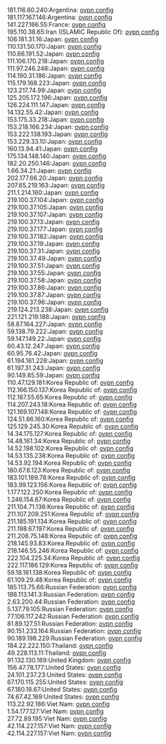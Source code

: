 181.116.60.240:Argentina: [ovpn config](vpn/181_116_60_240.ovpn)  
181.117.167.146:Argentina: [ovpn config](vpn/181_117_167_146.ovpn)  
141.227.166.55:France: [ovpn config](vpn/141_227_166_55.ovpn)  
195.110.38.65:Iran (ISLAMIC Republic Of): [ovpn config](vpn/195_110_38_65.ovpn)  
106.181.31.16:Japan: [ovpn config](vpn/106_181_31_16.ovpn)  
110.131.50.170:Japan: [ovpn config](vpn/110_131_50_170.ovpn)  
110.66.191.52:Japan: [ovpn config](vpn/110_66_191_52.ovpn)  
111.106.170.218:Japan: [ovpn config](vpn/111_106_170_218.ovpn)  
111.97.246.248:Japan: [ovpn config](vpn/111_97_246_248.ovpn)  
114.190.31.186:Japan: [ovpn config](vpn/114_190_31_186.ovpn)  
115.179.168.223:Japan: [ovpn config](vpn/115_179_168_223.ovpn)  
123.217.74.99:Japan: [ovpn config](vpn/123_217_74_99.ovpn)  
125.205.172.196:Japan: [ovpn config](vpn/125_205_172_196.ovpn)  
126.224.111.147:Japan: [ovpn config](vpn/126_224_111_147.ovpn)  
14.132.55.42:Japan: [ovpn config](vpn/14_132_55_42.ovpn)  
153.175.33.218:Japan: [ovpn config](vpn/153_175_33_218.ovpn)  
153.218.166.234:Japan: [ovpn config](vpn/153_218_166_234.ovpn)  
153.222.138.193:Japan: [ovpn config](vpn/153_222_138_193.ovpn)  
153.229.33.10:Japan: [ovpn config](vpn/153_229_33_10.ovpn)  
160.13.94.41:Japan: [ovpn config](vpn/160_13_94_41.ovpn)  
175.134.148.140:Japan: [ovpn config](vpn/175_134_148_140.ovpn)  
182.20.250.146:Japan: [ovpn config](vpn/182_20_250_146.ovpn)  
1.66.34.21:Japan: [ovpn config](vpn/1_66_34_21.ovpn)  
202.177.66.20:Japan: [ovpn config](vpn/202_177_66_20.ovpn)  
207.65.219.163:Japan: [ovpn config](vpn/207_65_219_163.ovpn)  
211.1.214.160:Japan: [ovpn config](vpn/211_1_214_160.ovpn)  
219.100.37.104:Japan: [ovpn config](vpn/219_100_37_104.ovpn)  
219.100.37.105:Japan: [ovpn config](vpn/219_100_37_105.ovpn)  
219.100.37.107:Japan: [ovpn config](vpn/219_100_37_107.ovpn)  
219.100.37.13:Japan: [ovpn config](vpn/219_100_37_13.ovpn)  
219.100.37.177:Japan: [ovpn config](vpn/219_100_37_177.ovpn)  
219.100.37.182:Japan: [ovpn config](vpn/219_100_37_182.ovpn)  
219.100.37.19:Japan: [ovpn config](vpn/219_100_37_19.ovpn)  
219.100.37.31:Japan: [ovpn config](vpn/219_100_37_31.ovpn)  
219.100.37.49:Japan: [ovpn config](vpn/219_100_37_49.ovpn)  
219.100.37.51:Japan: [ovpn config](vpn/219_100_37_51.ovpn)  
219.100.37.55:Japan: [ovpn config](vpn/219_100_37_55.ovpn)  
219.100.37.58:Japan: [ovpn config](vpn/219_100_37_58.ovpn)  
219.100.37.86:Japan: [ovpn config](vpn/219_100_37_86.ovpn)  
219.100.37.87:Japan: [ovpn config](vpn/219_100_37_87.ovpn)  
219.100.37.96:Japan: [ovpn config](vpn/219_100_37_96.ovpn)  
219.124.213.238:Japan: [ovpn config](vpn/219_124_213_238.ovpn)  
221.121.219.188:Japan: [ovpn config](vpn/221_121_219_188.ovpn)  
58.87.164.227:Japan: [ovpn config](vpn/58_87_164_227.ovpn)  
59.138.79.222:Japan: [ovpn config](vpn/59_138_79_222.ovpn)  
59.147.149.22:Japan: [ovpn config](vpn/59_147_149_22.ovpn)  
60.43.12.247:Japan: [ovpn config](vpn/60_43_12_247.ovpn)  
60.95.76.42:Japan: [ovpn config](vpn/60_95_76_42.ovpn)  
61.194.161.228:Japan: [ovpn config](vpn/61_194_161_228.ovpn)  
61.197.31.243:Japan: [ovpn config](vpn/61_197_31_243.ovpn)  
90.149.85.59:Japan: [ovpn config](vpn/90_149_85_59.ovpn)  
110.47.129.181:Korea Republic of: [ovpn config](vpn/110_47_129_181.ovpn)  
112.166.150.137:Korea Republic of: [ovpn config](vpn/112_166_150_137.ovpn)  
112.187.55.65:Korea Republic of: [ovpn config](vpn/112_187_55_65.ovpn)  
114.207.243.18:Korea Republic of: [ovpn config](vpn/114_207_243_18.ovpn)  
121.169.107.148:Korea Republic of: [ovpn config](vpn/121_169_107_148.ovpn)  
124.51.86.160:Korea Republic of: [ovpn config](vpn/124_51_86_160.ovpn)  
125.129.245.30:Korea Republic of: [ovpn config](vpn/125_129_245_30.ovpn)  
14.34.175.127:Korea Republic of: [ovpn config](vpn/14_34_175_127.ovpn)  
14.48.161.34:Korea Republic of: [ovpn config](vpn/14_48_161_34.ovpn)  
14.52.198.102:Korea Republic of: [ovpn config](vpn/14_52_198_102.ovpn)  
14.53.135.238:Korea Republic of: [ovpn config](vpn/14_53_135_238.ovpn)  
14.53.92.194:Korea Republic of: [ovpn config](vpn/14_53_92_194.ovpn)  
180.67.6.123:Korea Republic of: [ovpn config](vpn/180_67_6_123.ovpn)  
183.101.189.78:Korea Republic of: [ovpn config](vpn/183_101_189_78.ovpn)  
183.99.123.156:Korea Republic of: [ovpn config](vpn/183_99_123_156.ovpn)  
1.177.122.250:Korea Republic of: [ovpn config](vpn/1_177_122_250.ovpn)  
1.246.154.67:Korea Republic of: [ovpn config](vpn/1_246_154_67.ovpn)  
211.104.71.136:Korea Republic of: [ovpn config](vpn/211_104_71_136.ovpn)  
211.107.209.251:Korea Republic of: [ovpn config](vpn/211_107_209_251.ovpn)  
211.185.191.134:Korea Republic of: [ovpn config](vpn/211_185_191_134.ovpn)  
211.198.67.197:Korea Republic of: [ovpn config](vpn/211_198_67_197.ovpn)  
211.208.75.148:Korea Republic of: [ovpn config](vpn/211_208_75_148.ovpn)  
218.145.93.83:Korea Republic of: [ovpn config](vpn/218_145_93_83.ovpn)  
218.146.55.246:Korea Republic of: [ovpn config](vpn/218_146_55_246.ovpn)  
222.104.225.34:Korea Republic of: [ovpn config](vpn/222_104_225_34.ovpn)  
222.117.186.129:Korea Republic of: [ovpn config](vpn/222_117_186_129.ovpn)  
59.18.161.138:Korea Republic of: [ovpn config](vpn/59_18_161_138.ovpn)  
61.109.29.48:Korea Republic of: [ovpn config](vpn/61_109_29_48.ovpn)  
185.113.75.66:Russian Federation: [ovpn config](vpn/185_113_75_66.ovpn)  
188.113.141.3:Russian Federation: [ovpn config](vpn/188_113_141_3.ovpn)  
2.63.200.44:Russian Federation: [ovpn config](vpn/2_63_200_44.ovpn)  
5.137.79.105:Russian Federation: [ovpn config](vpn/5_137_79_105.ovpn)  
77.106.117.242:Russian Federation: [ovpn config](vpn/77_106_117_242.ovpn)  
81.89.127.51:Russian Federation: [ovpn config](vpn/81_89_127_51.ovpn)  
90.151.233.164:Russian Federation: [ovpn config](vpn/90_151_233_164.ovpn)  
90.189.198.229:Russian Federation: [ovpn config](vpn/90_189_198_229.ovpn)  
184.22.222.150:Thailand: [ovpn config](vpn/184_22_222_150.ovpn)  
49.228.113.11:Thailand: [ovpn config](vpn/49_228_113_11.ovpn)  
91.132.130.169:United Kingdom: [ovpn config](vpn/91_132_130_169.ovpn)  
156.47.78.177:United States: [ovpn config](vpn/156_47_78_177.ovpn)  
24.101.237.23:United States: [ovpn config](vpn/24_101_237_23.ovpn)  
67.170.115.255:United States: [ovpn config](vpn/67_170_115_255.ovpn)  
67.180.18.67:United States: [ovpn config](vpn/67_180_18_67.ovpn)  
74.67.42.169:United States: [ovpn config](vpn/74_67_42_169.ovpn)  
113.22.92.186:Viet Nam: [ovpn config](vpn/113_22_92_186.ovpn)  
1.54.177.127:Viet Nam: [ovpn config](vpn/1_54_177_127.ovpn)  
27.72.89.195:Viet Nam: [ovpn config](vpn/27_72_89_195.ovpn)  
42.114.227.157:Viet Nam: [ovpn config](vpn/42_114_227_157.ovpn)  
42.114.227.157:Viet Nam: [ovpn config](vpn/42_114_227_157.ovpn)  
